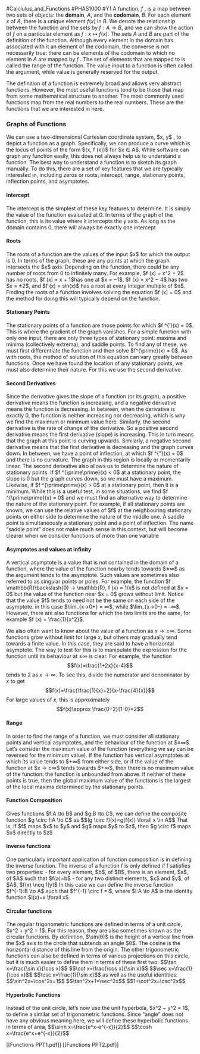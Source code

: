 #Calclulus_and_Functions #PHAS1000 #Y1 
A function, $f$ , is a map between two sets of objects: the **domain**, $A$, and the **codomain**, $B$. For each element $x$ of $A$, there is a unique element $f (x)$ in $B$.  We denote the relationship between the function and the sets by $f : A → B$, and we can show the action of $f$ on a particular element as $f : x \mapsto f (x)$. The sets $A$  and $B$ are part of the definition of the function. Although every element in the domain has associated with it an element of the codomain, the converse is not necessarily true: there can be elements of the codomain to which no element in $A$ are mapped by $f$ . The set of elements that are mapped to is called the range of the function. The value input to a function is often called the argument, while value is generally reserved for the output.  


The definition of a function is extremely broad and allows very abstract functions. However, the most useful functions tend to be those that map from some mathematical structure to another. The most commonly used functions map from the real numbers to the real numbers. These are the functions that we are interested in here.

<h3>Graphs of Functions</h3>
We can use a two-dimensional Cartesian coordinate system, $x, y$ , to depict a function as a graph. Specifically, we can produce a curve which is the locus of points of the form $(x, f (x))$ for $x ∈ A$. While software can graph any function easily, this does not always help us to understand a function. The best way to understand a function is to sketch its graph manually. To do this, there are a set of key features that we are typically interested in, including zeros or roots, intercept, range, stationary points, inflection points, and asymptotes.

<h4>Intercept</h4>  
The intercept is the simplest of these key features to determine. It is simply the value of the function evaluated at 0. In terms of the graph of the function, this is its value where it intercepts the y axis. As long as the domain contains 0, there will always be exactly one intercept

<h4>Roots</h4>  
The roots of a function are the values of the input $x$ for which the output is 0. In terms of the graph, these are any points at which the graph intersects the $x$ axis. Depending on the function, there could be any number of roots from 0 to infinitely many. For example, $f (x) = x^2 + 2$ has no roots, $f (x) = x + 1$has one at $x = −1$, $f (x) = x^2 − 4$ has two $x = ±2$, and $f (x) = sin(x)$ has a root at every integer multiple of $π$. Finding the roots of a function involves solving the equation $f (x) = 0$ and the method for doing this will typically depend on the function.  

<h4>Stationary Points </h4>  
The stationary points of a function are those points for which $f ^{′}(x) = 0$. This is where the gradient of the graph vanishes. For a simple function with only one input, there are only three types of stationary point: maxima and minima (collectively extrema), and saddle points. To find any of these, we must first  
differentiate the function and then solve $f^{\prime}(x) = 0$. As with roots, the method of solution of this equation can vary greatly between functions. Once we have found the location of any stationary points, we must also determine their nature. For this we use the second derivative.

<h4>Second Derivatives </h4>
Since the derivative gives the slope of a function (or its graph), a positive derivative means the function is increasing, and a negative derivative means the function is decreasing. In between, when the derivative is exactly 0, the function is neither increasing nor decreasing, which is why we find the maximum or minimum value here. Similarly, the second derivative is the rate of change of the  
derivative. So a positive second derivative means the first derivative (slope) is increasing. This in turn means that the graph at this point is curving upwards. Similarly, a negative second derivative means that the first derivative is decreasing and the graph curves down. In between, we have a point of inflection, at which $f ^{′′}(x) = 0$ and there is no curvature. The graph in this region is locally or momentarily linear. The second derivative also allows us to determine the nature of stationary points. If $f ^{\prime\prime}(x) < 0$ at a stationary point, the slope is 0 but the graph curves down, so we must have a maximum. Likewise, if $f ^{\prime\prime}(x) > 0$ at a stationary point, then it is a minimum. While this is a useful test, in some  
situations, we find $f ^{\prime\prime}(x) = 0$ and we must find an alternative way to determine the nature of the stationary point. For example, if all stationary points are known, we can use the relative values of $f$ at the neighbouring stationary points on either side to determine the nature of the middle one. A saddle point is simultaneously a stationary point and a point of inflection. The name “saddle point” does not make much sense in this context, but will become clearer when we consider functions of more than one variable

<h4>Asymptotes and values at infinity</h4>  
A vertical asymptote is a value that is not contained in the domain of a function, where the value of the function nearby tends towards $±∞$ as the argument tends to the asymptote. Such values are sometimes also referred to as singular points or poles. For example, the function $f : \mathbb{R}\backslash{0} → \mathbb{R}, f (x) = 1/x$ is not defined at $x = 0$ but the value of the function near $x = 0$ grows without limit. Notice that the value $f$ tends to need not be the same on each side of the asymptote: in this  
case $\lim_{x→0+} = ∞$, while $\lim_{x→0-} = -∞$. However, there are also functions for which the two limits are the same, for example $f (x) = \frac{1}{x^2}$. 

We also often want to know about the value of a function as $x → ±∞$. Some functions grow without limit for large $x$, but others may gradually tend towards a finite value. In this case, they are said to have a horizontal asymptote. The way to test for this is to manipulate the expression for the function until its  behaviour at $±∞$ is clear. For example, the function
$$f(x)=\frac{1+2x}{x-4}$$
tends to 2 as $x \to \infty$. To see this, divide the numerator and denominator by $x$ to get
$$f(x)=\frac{\frac{1}{x}+2}{x-\frac{4}{x}}$$
For large values of $x$, this is approximately
$$f(x)\approx \frac{0+2}{1-0}=2$$
<h4>Range</h4>
In order to find the range of a function, we must consider all stationary points and vertical asymptotes, and the behaviour of the function at $±∞$. Let’s consider the maximum value of the function (everything we say can be reversed for the minimum value). If the function has vertical asymptotes at which its value tends to $+∞$ from either side, or if the value of the function at $x → ±∞$ tends towards $+∞$, then there is no maximum value of the function: the function is  unbounded from above. If neither of these points is true, then the global maximum value of the functions is the largest of the local maxima determined by the stationary points.

<h4>Function Composition</h4>
Gives functions $f:A \to B$ and $g:B \to C$, we can define the composite function $g \circ f:A \to C$ as
$$(g \circ f)(x)=g(f(x)) \forall x \in A$$
That is, if $f$ maps $x$ to $y$ and $g$ maps $y$ to $z$, then $g \circ f$ maps $x$ directly to $z$
<h4>Inverse functions</h4>
One particularly important application of function composition is in defining  
the inverse function. The inverse of a function f is only defined if f satisfies  
two properties:
- for every element, $b$, of $B$, there is an element, $a$, of $A$ such that $f(a)=b$
- for any two distinct elements, $x$ and $y$, of $A$, $f(x) \neq f(y)$
In this case we can define the inverse function $f^{-1}:B \to A$ such that $f^{-1} \circ f =I$, where $I:A \to A$ is the identity function $I(x)=x \forall x$ 

<h4>Circular functions</h4>
The regular trigonometric functions are defined in terms of a unit circle, $x^2 + y^2 = 1$. For this reason, they are also sometimes known as the circular functions. By definition, $\sin(θ)$ is the height of a vertical line from the $x$ axis to the circle that subtends an angle $θ$. The cosine is the horizontal distance of this line from the origin. The other trigonometric functions can also be defined in terms of various projections on this circle, but it is much easier to define them in terms of these first two:
$$\tan x=\frac{\sin x}{\cos x}$$
$$\cot x=\frac{\cos x}{\sin x}$$
$$\sec x=\frac{1}{\cos x}$$
$$\csc x=\frac{1}{\sin x}$$
as well as the useful identities:
$$\sin^2x+\cos^2x=1$$
$$\tan^2x+1=\sec^2x$$
$$1+\cot^2x=\csc^2x$$
<h4>Hyperbolic Functions</h4>
Instead of the unit circle, let’s now use the unit hyperbola, $x^2 − y^2 = 1$, to define a similar set of trigonometric functions. Since “angle” does not have any obvious meaning here, we will define these hyperbolic functions in terms of area,
$$\sinh x=\frac{e^x-e^{-x}}{2}$$
$$\cosh x=\frac{e^x+e^{-x}}{2}$$


[[Functions PPT1.pdf]]
[[Functions PPT2.pdf]]
